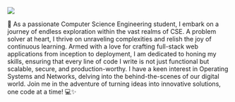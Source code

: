 ![](https://komarev.com/ghpvc/?username=Avijit2002)

🚀 As a passionate Computer Science Engineering student, I embark on a journey of endless exploration within the vast realms of CSE. A problem solver at heart, I thrive on unraveling complexities and relish the joy of continuous learning. Armed with a love for crafting full-stack web applications from inception to deployment, I am dedicated to honing my skills, ensuring that every line of code I write is not just functional but scalable, secure, and production-worthy. I have a keen interest in Operating Systems and Networks, delving into the behind-the-scenes of our digital world. Join me in the adventure of turning ideas into innovative solutions, one code at a time! 💻✨
